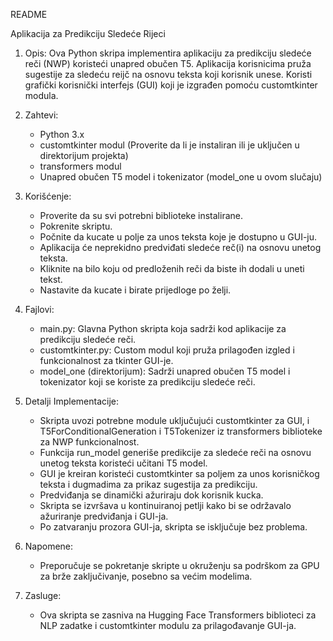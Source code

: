README

Aplikacija za Predikciju Sledeće Rijeci

1. Opis:
   Ova Python skripa implementira aplikaciju za predikciju sledeće reči (NWP) koristeći unapred obučen T5. Aplikacija korisnicima pruža sugestije za sledeću reijč na osnovu teksta koji korisnik unese. Koristi grafički korisnički interfejs (GUI) koji je izgrađen pomoću customtkinter modula.

2. Zahtevi:
   - Python 3.x
   - customtkinter modul (Proverite da li je instaliran ili je uključen u direktorijum projekta)
   - transformers modul 
   - Unapred obučen T5 model i tokenizator (model_one u ovom slučaju)

3. Korišćenje:
   - Proverite da su svi potrebni biblioteke instalirane.
   - Pokrenite skriptu.
   - Počnite da kucate u polje za unos teksta koje je dostupno u GUI-ju.
   - Aplikacija će neprekidno predviđati sledeće reč(i) na osnovu unetog teksta.
   - Kliknite na bilo koju od predloženih reči da biste ih dodali u uneti tekst.
   - Nastavite da kucate i birate prijedloge po želji.

4. Fajlovi:
   - main.py: Glavna Python skripta koja sadrži kod aplikacije za predikciju sledeće reči.
   - customtkinter.py: Custom modul koji pruža prilagođen izgled i funkcionalnost za tkinter GUI-je.
   - model_one (direktorijum): Sadrži unapred obučen T5 model i tokenizator koji se koriste za predikciju sledeće reči.

5. Detalji Implementacije:
   - Skripta uvozi potrebne module uključujući customtkinter za GUI, i T5ForConditionalGeneration i T5Tokenizer iz transformers biblioteke za NWP funkcionalnost.
   - Funkcija run_model generiše predikcije za sledeće reči na osnovu unetog teksta koristeći učitani T5 model.
   - GUI je kreiran koristeći customtkinter sa poljem za unos korisničkog teksta i dugmadima za prikaz sugestija za predikciju.
   - Predviđanja se dinamički ažuriraju dok korisnik kucka.
   - Skripta se izvršava u kontinuiranoj petlji kako bi se održavalo ažuriranje predviđanja i GUI-ja.
   - Po zatvaranju prozora GUI-ja, skripta se isključuje bez problema.

6. Napomene:
   - Preporučuje se pokretanje skripte u okruženju sa podrškom za GPU za brže zaključivanje, posebno sa većim modelima.

7. Zasluge:
   - Ova skripta se zasniva na Hugging Face Transformers biblioteci za NLP zadatke i customtkinter modulu za prilagođavanje GUI-ja.
